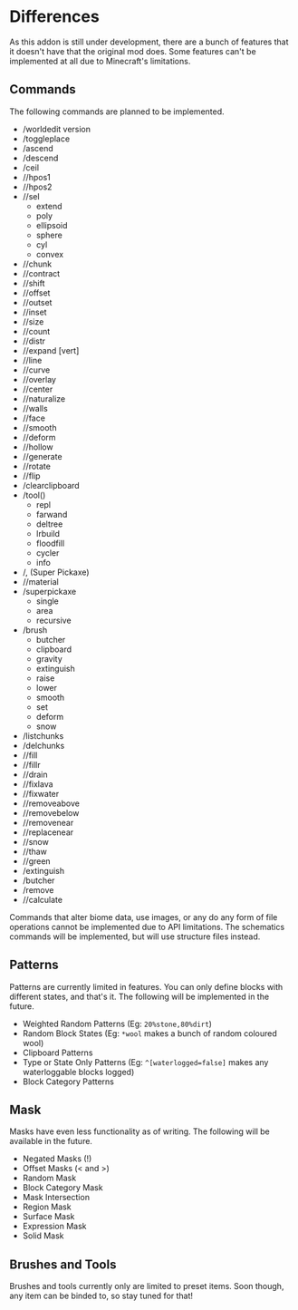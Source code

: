# Differences

As this addon is still under development, there are a bunch of features that it doesn't have that the original mod does. Some features can't be implemented at all due to Minecraft's limitations.

## Commands

The following commands are planned to be implemented.

- /worldedit version
- /toggleplace
- /ascend
- /descend
- /ceil
- //hpos1
- //hpos2
- //sel
    - extend
    - poly
    - ellipsoid
    - sphere
    - cyl
    - convex
- //chunk
- //contract
- //shift
- //offset
- //outset
- //inset
- //size
- //count
- //distr
- //expand [vert]
- //line
- //curve
- //overlay
- //center
- //naturalize
- //walls
- //face
- //smooth
- //deform
- //hollow
- //generate
- //rotate
- //flip
- /clearclipboard
- /tool()
    - repl
    - farwand
    - deltree
    - lrbuild
    - floodfill
    - cycler
    - info
- /, (Super Pickaxe)
- //material
- /superpickaxe
    - single
    - area
    - recursive
- /brush 
    - butcher
    - clipboard
    - gravity
    - extinguish
    - raise
    - lower
    - smooth
    - set
    - deform
    - snow
- /listchunks
- /delchunks
- //fill
- //fillr
- //drain
- //fixlava
- //fixwater
- //removeabove
- //removebelow
- //removenear
- //replacenear
- //snow
- //thaw
- //green
- /extinguish
- /butcher
- /remove
- //calculate

Commands that alter biome data, use images, or any do any form of file operations cannot be implemented due to API limitations.
The schematics commands will be implemented, but will use structure files instead.

## Patterns

Patterns are currently limited in features. You can only define blocks with different states, and that's it. The following will be implemented in the future.

- Weighted Random Patterns (Eg: `20%stone,80%dirt`)
- Random Block States (Eg: `*wool` makes a bunch of random coloured wool)
- Clipboard Patterns
- Type or State Only Patterns (Eg: `^[waterlogged=false]` makes any waterloggable blocks logged)
- Block Category Patterns

## Mask

Masks have even less functionality as of writing. The following will be available in the future.

- Negated Masks (!)
- Offset Masks (< and >)
- Random Mask
- Block Category Mask
- Mask Intersection
- Region Mask
- Surface Mask
- Expression Mask
- Solid Mask

## Brushes and Tools

Brushes and tools currently only are limited to preset items. Soon though, any item can be binded to, so stay tuned for that!